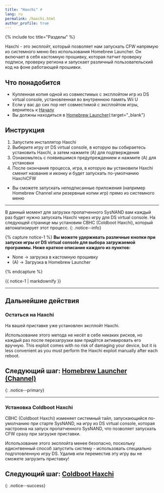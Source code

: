 ```yaml
---
title: "Haxchi" #
lang: ru
permalink: /haxchi.html
author_profile: true
---
```


{% include toc title="Разделы" %}

Haxchi - это эксплойт, который позволяет нам запускать CFW напрямую из системного меню без использования Homebrew Launcher. Он включает в себя кастомную прошивку, которая патчит проверку подписи, проверку региона и запускает различный пользовательский код на фоне работающей прошивки.

## Что понадобится

+ Купленная копия одной из совместимых с эксплойтом игр из DS virtual console, установленная во внутреннюю память Wii U
+ Если у вас до сих пор нет совместимой с эксплойтом игры, вернитесь к [Началу](get-started)
+ Вы должны находиться в [Homebrew Launcher](get-started#часть-v---homebrew-launcher){:target="_blank"}

## Инструкция

1. Запустите инсталлятор Haxchi
1. Выберите игру от DS virtual console, в которую вы собираетесь установить Haxchi, а затем нажмите (A) для подтверждения
1. Ознакомьтесь с появившимся предупреждением и нажмите (A) для установки
1. После окончания процесса, игра, в которую вы установили Haxchi сменит название и иконку и будет запускать по-умолчанию HaxchiCFW
  + Вы сможете запускать неподписанные приложения (например Homebrew Channel или резервные копии игр) прямо из системного меню

___

В данный момент для загрузки пропатченного SysNAND вам каждый раз будет нужно запускать Haxchi через игру для DS virtual console. На следующей странице мы установим CBHC (Coldboot Haxchi), который автоматизирует этот процесс.
{: .notice--info}

{% capture notice-1 %}
**Вы можете удерживать различные кнопки при запуске игры от DS virtual console для выбора загружаемой программы. Ниже краткое описание каждого из пунктов:**

+ None -> загрузка в кастомную прошивку
+ (A) -> Загрузка в Homebrew Launcher

{% endcapture %}

<div class="notice--info">{{ notice-1 | markdownify }}</div>

___


## Дальнейшие действия

### Остаться на Haxchi

На вашей приставке уже установлен эксплойт Haxchi.

Использование этого метода не несёт в себе никаких рисков, но каждый раз после перезагрузки вам придётся активировать его вручную.
This exploit comes with no risk of damaging your device, but it is less convenient as you must perform the Haxchi exploit manually after each reboot.

## Следующий шаг: [Homebrew Launcher (Channel)](homebrew-launcher-channel)
{: .notice--primary}

___

### Установка Coldboot Haxchi

CBHC (Coldboot Haxchi) изменяет системный тайл, запускающийся по-умолчанию при старте SysNAND, на игру из DS virtual console, которая настроена на запуск пропатченного SysNAND, что позволяет запускать CFW сразу при загрузке приставки.

Использование этого эксплойта менее безопасно, поскольку едиснтвенный способ запустить систему - использовать специально подготовленную игру DS. Удалив или переместив эту игру вы не сможете загрузить приставку! 

## Следующий шаг: [Coldboot Haxchi](coldboot-haxchi)
{: .notice--success}